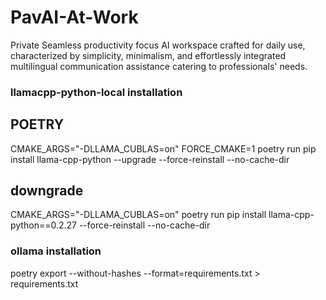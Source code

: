 # PavAI-At-Work
Private Seamless productivity focus AI workspace crafted for daily use, characterized by simplicity, minimalism, and effortlessly integrated multilingual communication assistance catering to professionals' needs. 


### llamacpp-python-local installation

## POETRY

CMAKE_ARGS="-DLLAMA_CUBLAS=on" FORCE_CMAKE=1 poetry run pip install llama-cpp-python --upgrade --force-reinstall --no-cache-dir

## downgrade
CMAKE_ARGS="-DLLAMA_CUBLAS=on" poetry run pip install llama-cpp-python==0.2.27 --force-reinstall --no-cache-dir


### ollama installation
poetry export --without-hashes --format=requirements.txt > requirements.txt
